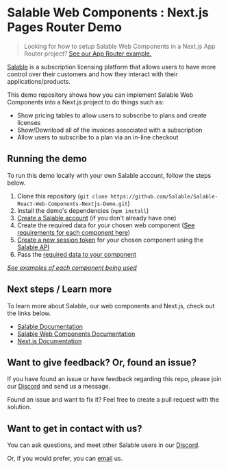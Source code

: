 # Salable Web Components : Next.js Pages Router Demo

> Looking for how to setup Salable Web Components in a Next.js App Router project? [See our App Router example.](https://github.com/Salable/Salable-React-Web-Components-Nextjs-Demo)

[Salable](https://www.salable.app) is a subscription licensing platform that allows users to have more control over their customers and how they interact with their applications/products.

This demo repository shows how you can implement Salable Web Components into a Next.js project to do things such as:

- Show pricing tables to allow users to subscribe to plans and create licenses
- Show/Download all of the invoices associated with a subscription
- Allow users to subscribe to a plan via an in-line checkout

## Running the demo

To run this demo locally with your own Salable account, follow the steps below.

1. Clone this repository (`git clone https://github.com/Salable/Salable-React-Web-Components-Nextjs-Demo.git`)
2. Install the demo's dependencies (`npm install`)
3. [Create a Salable account](https://salable.app/signup) (if you don't already have one)
4. Create the required data for your chosen web component ([See requirements for each component here](https://docs.salable.app/web-components/web-components-latest/))
5. [Create a new session token](https://docs.salable.app/web-components/web-components-latest/#generating-a-session) for your chosen component using the [Salable API](https://docs.salable.app/api/v2#tag/Sessions/operation/createSession)
6. Pass the [required data to your component](https://docs.salable.app/web-components/web-components-latest/#render-the-component)

[_See examples of each component being used_](https://github.com/Salable/Salable-React-Web-Components-Nextjs-Demo/blob/main/src/app/page.tsx)

## Next steps / Learn more

To learn more about Salable, our web components and Next.js, check out the links below.

- [Salable Documentation](https://docs.salable.app/)
- [Salable Web Components Documentation](https://docs.salable.app/web-components/web-components-latest/)
- [Next.js Documentation](https://nextjs.org/docs)

## Want to give feedback? Or, found an issue?

If you have found an issue or have feedback regarding this repo, please join our [Discord](https://discord.com/invite/xtytbyc4qz) and send us a message.

Found an issue and want to fix it? Feel free to create a pull request with the solution.

## Want to get in contact with us?

You can ask questions, and meet other Salable users in our [Discord](https://discord.com/invite/xtytbyc4qz).

Or, if you would prefer, you can [email](support@salable.app) us.


